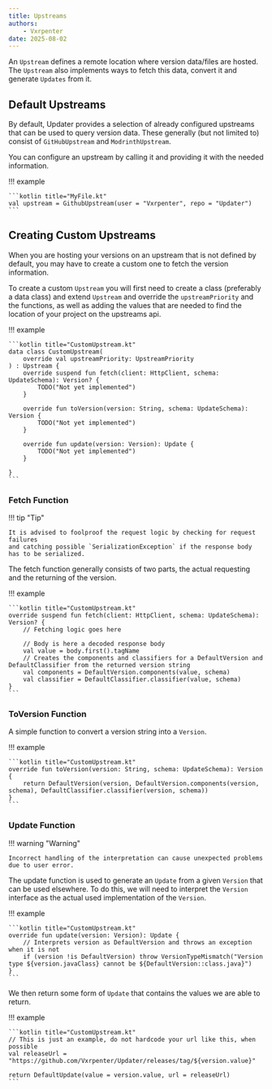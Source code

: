```yaml
---
title: Upstreams
authors:
    - Vxrpenter
date: 2025-08-02
---
```


An `Upstream` defines a remote location where version data/files are hosted.
The `Upstream` also implements ways to fetch this data, convert it and generate `Updates` from it.

## Default Upstreams

By default, Updater provides a selection of already configured upstreams that can be used to query version data.
These generally (but not limited to) consist of `GitHubUpstream` and `ModrinthUpstream`.

You can configure an upstream by calling it and providing it with the needed information.

!!! example

    ```kotlin title="MyFile.kt"
    val upstream = GithubUpstream(user = "Vxrpenter", repo = "Updater")
    ```

## Creating Custom Upstreams

When you are hosting your versions on an upstream that is not defined by default,
you may have to create a custom one to fetch the version information.

To create a custom `Upstream` you will first need to create a class
(preferably a data class) and extend `Upstream` and override the `upstreamPriority` and the functions,
as well as adding the values that are needed to find the location of your project on the upstreams api.

!!! example

    ```kotlin title="CustomUpstream.kt"
    data class CustomUpstream(
        override val upstreamPriority: UpstreamPriority
    ) : Upstream {
        override suspend fun fetch(client: HttpClient, schema: UpdateSchema): Version? {
            TODO("Not yet implemented")
        }
    
        override fun toVersion(version: String, schema: UpdateSchema): Version {
            TODO("Not yet implemented")
        }
    
        override fun update(version: Version): Update {
            TODO("Not yet implemented")
        }
    
    }
    ```

### Fetch Function

!!! tip "Tip"

    It is advised to foolproof the request logic by checking for request failures 
    and catching possible `SerializationException` if the response body has to be serialized.

The fetch function generally consists of two parts, the actual requesting and the returning of the version.

!!! example

    ```kotlin title="CustomUpstream.kt"
    override suspend fun fetch(client: HttpClient, schema: UpdateSchema): Version? {
        // Fetching logic goes here
    
        // Body is here a decoded response body
        val value = body.first().tagName
        // Creates the components and classifiers for a DefaultVersion and DefaultClassifier from the returned version string
        val components = DefaultVersion.components(value, schema)
        val classifier = DefaultClassifier.classifier(value, schema)
    }
    ```

### ToVersion Function

A simple function to convert a version string into a `Version`.

!!! example

    ```kotlin title="CustomUpstream.kt"
    override fun toVersion(version: String, schema: UpdateSchema): Version {
        return DefaultVersion(version, DefaultVersion.components(version, schema), DefaultClassifier.classifier(version, schema))
    }
    ```

### Update Function

!!! warning "Warning"
    
    Incorrect handling of the interpretation can cause unexpected problems due to user error.

The update function is used to generate an `Update` from a given `Version` that can be used elsewhere.
To do this, we will need to interpret the `Version` interface as the actual used implementation of the `Version`.

!!! example

    ```kotlin title="CustomUpstream.kt"
    override fun update(version: Version): Update {
        // Interprets version as DefaultVersion and throws an exception when it is not
        if (version !is DefaultVersion) throw VersionTypeMismatch("Version type ${version.javaClass} cannot be ${DefaultVersion::class.java}")
    }
    ```

We then return some form of `Update` that contains the values we are able to return.

!!! example

    ```kotlin title="CustomUpstream.kt"
    // This is just an example, do not hardcode your url like this, when possible
    val releaseUrl = "https://github.com/Vxrpenter/Updater/releases/tag/${version.value}"
    
    return DefaultUpdate(value = version.value, url = releaseUrl)
    ```
